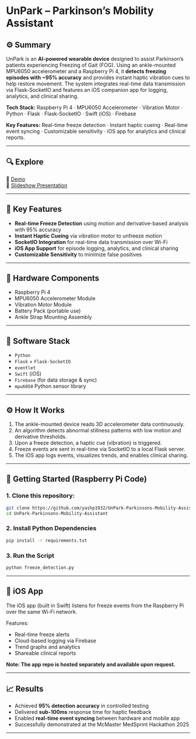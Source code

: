 # UnPark – Parkinson’s Mobility Assistant
## ⚙️ Summary

UnPark is an **AI-powered wearable device** designed to assist Parkinson’s patients experiencing Freezing of Gait (FOG). Using an ankle-mounted MPU6050 accelerometer and a Raspberry Pi 4, it **detects freezing episodes with ~95% accuracy** and provides instant haptic vibration cues to help restore movement. The system integrates real-time data transmission via Flask-SocketIO and features an iOS companion app for logging, analytics, and clinical sharing.

**Tech Stack:** Raspberry Pi 4 · MPU6050 Accelerometer · Vibration Motor · Python · Flask · Flask-SocketIO · Swift (iOS) · Firebase  

**Key Features:** Real-time freeze detection · Instant haptic cueing · Real-time event syncing · Customizable sensitivity · iOS app for analytics and clinical reports.

---

## 🔍 Explore

🎥 [Demo](https://www.youtube.com/watch?v=U3_JdsC1bM8&ab_channel=YashPanchal)      
📄 [Slideshow Presentation](Unpark-MedSprint_Pitch.pptx)

---

## 🧠 Key Features

- **Real-time Freeze Detection** using motion and derivative-based analysis with 95% accuracy
- **Instant Haptic Cueing** via vibration motor to unfreeze motion
- **SocketIO Integration** for real-time data transmission over Wi-Fi
- **iOS App Support** for episode logging, analytics, and clinical sharing
- **Customizable Sensitivity** to minimize false positives

---

## 🔧 Hardware Components

- Raspberry Pi 4
- MPU6050 Accelerometer Module
- Vibration Motor Module
- Battery Pack (portable use)
- Ankle Strap Mounting Assembly

---

## 🧪 Software Stack

- `Python`
- `Flask` + `Flask-SocketIO`
- `eventlet`
- `Swift` (iOS)
- `Firebase` (for data storage & sync)
- `mpu6050` Python sensor library

---

## ⚙️ How It Works

1. The ankle-mounted device reads 3D accelerometer data continuously.
2. An algorithm detects abnormal stillness patterns with low motion and derivative thresholds.
3. Upon a freeze detection, a haptic cue (vibration) is triggered.
4. Freeze events are sent in real-time via SocketIO to a local Flask server.
5. The iOS app logs events, visualizes trends, and enables clinical sharing.

---

## 🚀 Getting Started (Raspberry Pi Code)

### 1. Clone this repository:

```bash
git clone https://github.com/yashp1932/UnPark-Parkinsons-Mobility-Assistant.git
cd UnPark-Parkinsons-Mobility-Assistant
```
### 2. Install Python Dependencies
```bash
pip install -r requirements.txt
```
### 3. Run the Script
```bash
python freeze_detection.py
```
---
## 📱 iOS App
The iOS app (built in Swift) listens for freeze events from the Raspberry Pi over the same Wi-Fi network.

Features:
- Real-time freeze alerts
- Cloud-based logging via Firebase
- Trend graphs and analytics
- Shareable clinical reports

**Note: The app repo is hosted separately and available upon request.**

---
## 📈 Results
- Achieved **95% detection accuracy** in controlled testing
- Delivered **sub-100ms** response time for haptic feedback
- Enabled **real-time event syncing** between hardware and mobile app
- Successfully demonstrated at the McMaster MedSprint Hackathon 2025

---




